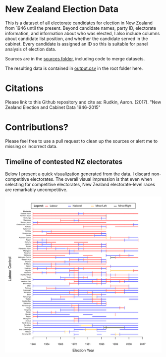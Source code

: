 # New Zealand Election Data

This is a dataset of all electorate candidates for election in New Zealand from 1946 until the present. Beyond candidate names, party ID, electorate information, and information about who was elected, I also include columns about candidate list position, and whether the candidate served in the cabinet. Every candidate is assigned an ID so this is suitable for panel analysis of election data.

Sources are in the [sources folder](sources/), including code to merge datasets.

The resulting data is contained in [output.csv](output.csv) in the root folder here.

# Citations

Please link to this Github repository and cite as:
Rudkin, Aaron. (2017). "New Zealand Election and Cabinet Data 1946-2015"

# Contributions?

Please feel free to use a pull request to clean up the sources or alert me to missing or incorrect data.

## Timeline of contested NZ electorates

Below I present a quick visualization generated from the data. I discard non-competitive electorates. The overall visual impression is that even when selecting for competitive electorates, New Zealand electorate-level races are remarkably uncompetitive.

![Electorate Control Timeline](visualization/electorateControl.png "Electorate Control Timeline")
